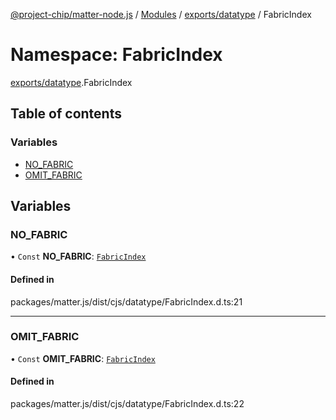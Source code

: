 [@project-chip/matter-node.js](../README.md) / [Modules](../modules.md) / [exports/datatype](exports_datatype.md) / FabricIndex

# Namespace: FabricIndex

[exports/datatype](exports_datatype.md).FabricIndex

## Table of contents

### Variables

- [NO\_FABRIC](exports_datatype.FabricIndex.md#no_fabric)
- [OMIT\_FABRIC](exports_datatype.FabricIndex.md#omit_fabric)

## Variables

### NO\_FABRIC

• `Const` **NO\_FABRIC**: [`FabricIndex`](exports_datatype.md#fabricindex)

#### Defined in

packages/matter.js/dist/cjs/datatype/FabricIndex.d.ts:21

___

### OMIT\_FABRIC

• `Const` **OMIT\_FABRIC**: [`FabricIndex`](exports_datatype.md#fabricindex)

#### Defined in

packages/matter.js/dist/cjs/datatype/FabricIndex.d.ts:22
